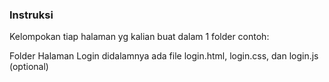 ### Instruksi

Kelompokan tiap halaman yg kalian buat dalam 1 folder
contoh:

Folder Halaman Login didalamnya ada file login.html, login.css, dan login.js (optional)
